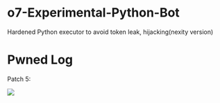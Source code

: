 # o7-Experimental-Python-Bot
Hardened Python executor to avoid token leak, hijacking(nexity version)

# Pwned Log

Patch 5:

![](https://media.discordapp.net/attachments/840041811384860707/850296652177866793/unknown.png)
